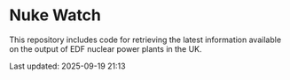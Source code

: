 # Nuke Watch

This repository includes code for retrieving the latest information available on the output of EDF nuclear power plants in the UK.

Last updated: 2025-09-19 21:13